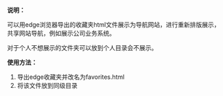 **说明：**

可以用edge浏览器导出的收藏夹html文件展示为导航网站，进行重新排版展示，共享网站导航，例如展示公司业务系统。

对于个人不想展示的文件夹可以放到个人目录会不展示。

**使用方法：**

1. 导出edge收藏夹并改名为favorites.html
2. 将该文件放到同级目录
